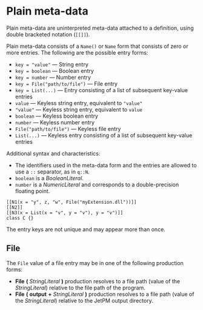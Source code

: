 # Plain meta-data

Plain meta-data are uninterpreted meta-data attached to a definition, using double bracketed notation (`[[]]`).

Plain meta-data consists of a `Name()` or `Name` form that consists of zero or more entries. The following are the possible entry forms:

* `key = "value"` — String entry
* `key = boolean` — Boolean entry
* `key = number` — Number entry
* `key = File("path/to/file")` — File entry
* `key = List(...)` — Entry consisting of a list of subsequent key-value entries
* `value` — Keyless string entry, equivalent to `"value"`
* `"value"` — Keyless string entry, equivalent to `value`
* `boolean` — Keyless boolean entry
* `number` — Keyless number entry
* `File("path/to/file")` — Keyless file entry
* `List(...)` — Keyless entry consisting of a list of subsequent key-value entries

Additional syntax and characteristics:

* The identifiers used in the meta-data form and the entries are allowed to use a `::` separator, as in `q::N`.
* `boolean` is a *BooleanLiteral*.
* `number` is a *NumericLiteral* and corresponds to a double-precision floating point.

```
[[N1(x = "y", z, "w", File("myExtension.dll"))]]
[[N2]]
[[N3(x = List(x = "v", y = "v"), y = "v")]]
class C {}
```

The entry keys are not unique and may appear more than once.

## File

The `File` value of a file entry may be in one of the following production forms:

* **File** **\(** *StringLiteral* **\)** production resolves to a file path (value of the *StringLiteral*) relative to the file path of the program.
* **File** **\(** **output** **\+** *StringLiteral* **\)** production resolves to a file path (value of the *StringLiteral*) relative to the JetPM output directory.